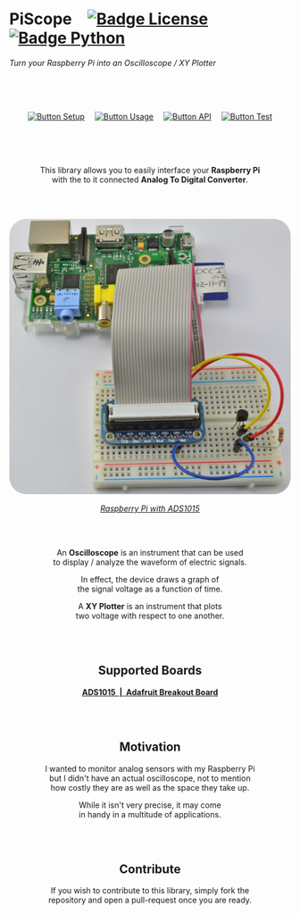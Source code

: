 
# PiScope   [![Badge License]][License]  [![Badge Python]][Python]

*Turn your Raspberry Pi into an Oscilloscope / XY Plotter*

<br>
<br>
<br>

<div align = center>

[![Button Setup]][Setup]   
[![Button Usage]][Usage]   
[![Button API]][API]   
[![Button Test]][Test]

<br>
<br>
<br>

This library allows you to easily interface your **Raspberry Pi** <br>
with the to it connected **Analog To Digital Converter**.

<br>
<br>

![Preview]

*[Raspberry Pi with ADS1015][ADS1015 Preview]*

<br>
<br>

An **Oscilloscope** is an instrument that can be used <br>
to display / analyze the waveform of electric signals.

In effect, the device draws a graph of <br>
the signal voltage as a function of time.

A **XY Plotter** is an instrument that plots <br>
two voltage with respect to one another.

<br>
<br>

## Supported Boards

**[ADS1015 | Adafruit Breakout Board][ADS1015]**

<br>
<br>

## Motivation

I wanted to monitor analog sensors with my Raspberry Pi <br>
but I didn't have an actual oscilloscope, not to mention <br>
how costly they are as well as the space they take up.

While it isn't very precise, it may come <br>in handy in a multitude of applications.

<br>
<br>

## Contribute

If you wish to contribute to this library, simply fork the <br>
repository and open a pull-request once you are ready.

</div>

<br>


<!----------------------------------------------------------------------------->

[ADS1015 Preview]: https://learn.adafruit.com/system/guides/images/000/000/195/medium800/summary.jpg
[ADS1015]: http://www.adafruit.com/product/1083
[Python]: https://www.python.org/

[Preview]: Resources/Preview.png
[License]: ./LICENSE
[Setup]: Documentation/Setup.md
[Usage]: Documentation/Usage.md
[Test]: Documentation/Test.md
[API]: Documentation/API.md


<!----------------------------------[ Badges ]--------------------------------->

[Badge License]: https://img.shields.io/badge/License-MIT-ac8b11.svg?style=for-the-badge&labelColor=yellow
[Badge Python]: https://img.shields.io/badge/Python-3776AB?style=for-the-badge&logo=python&logoColor=white


<!---------------------------------[ Buttons ]--------------------------------->

[Button Setup]: https://img.shields.io/badge/Setup-yellow?style=for-the-badge&logoColor=white&logo=DocuSign
[Button Usage]: https://img.shields.io/badge/Usage-3776AB?style=for-the-badge&logoColor=white&logo=GitBook
[Button API]: https://img.shields.io/badge/API-DE5833?style=for-the-badge&logoColor=white&logo=Cloudflare
[Button Test]: https://img.shields.io/badge/Dry_Test-48A842?style=for-the-badge&logoColor=white&logo=Codeforces
